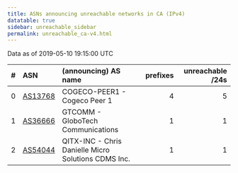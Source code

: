 ```yaml
---
title: ASNs announcing unreachable networks in CA (IPv4)
datatable: true
sidebar: unreachable_sidebar
permalink: unreachable_ca-v4.html
---
```


Data as of 2019-05-10 19:15:00 UTC


<div class="datatable-begin"></div>

|   # | ASN                                    | (announcing) AS name                                |   prefixes |   unreachable /24s |
|----:|:---------------------------------------|:----------------------------------------------------|-----------:|-------------------:|
|   0 | [AS13768](unreachable_AS13768-v4.html) | COGECO-PEER1 - Cogeco Peer 1                        |          4 |                  5 |
|   1 | [AS36666](unreachable_AS36666-v4.html) | GTCOMM - GloboTech Communications                   |          1 |                  1 |
|   2 | [AS54044](unreachable_AS54044-v4.html) | QITX-INC - Chris Danielle Micro Solutions CDMS Inc. |          1 |                  1 |

<div class="datatable-end"></div>